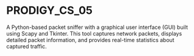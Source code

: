 # PRODIGY_CS_05
A Python-based packet sniffer with a graphical user interface (GUI) built using Scapy and Tkinter. This tool captures network packets, displays detailed packet information, and provides real-time statistics about captured traffic.
